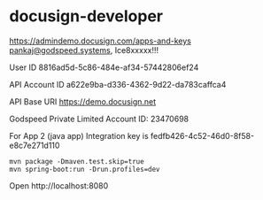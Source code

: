 # docusign-developer


https://admindemo.docusign.com/apps-and-keys
pankaj@godspeed.systems,	Ice8xxxxx!!!


User ID 8816ad5d-5c86-484e-af34-57442806ef24

API Account ID a622e9ba-d336-4362-9d22-da783caffca4

API Base URI https://demo.docusign.net

Godspeed Private Limited
Account ID: 23470698

For App 2 (java app)
Integration key is fedfb426-4c52-46d0-8f58-e8c7e271d110


```
mvn package -Dmaven.test.skip=true
mvn spring-boot:run -Drun.profiles=dev

```

Open http://localhost:8080
